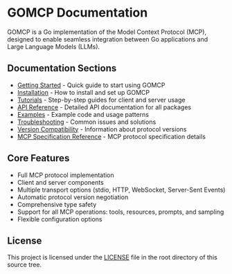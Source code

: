 # GOMCP Documentation

GOMCP is a Go implementation of the Model Context Protocol (MCP), designed to enable seamless integration between Go applications and Large Language Models (LLMs).

## Documentation Sections

- [Getting Started](getting-started/README.md) - Quick guide to start using GOMCP
- [Installation](installation/README.md) - How to install and set up GOMCP
- [Tutorials](tutorials/README.md) - Step-by-step guides for client and server usage
- [API Reference](api-reference/README.md) - Detailed API documentation for all packages
- [Examples](examples/README.md) - Example code and usage patterns
- [Troubleshooting](troubleshooting/README.md) - Common issues and solutions
- [Version Compatibility](version-compatibility/README.md) - Information about protocol versions
- [MCP Specification Reference](spec-reference/README.md) - MCP protocol specification details

## Core Features

- Full MCP protocol implementation
- Client and server components
- Multiple transport options (stdio, HTTP, WebSocket, Server-Sent Events)
- Automatic protocol version negotiation
- Comprehensive type safety
- Support for all MCP operations: tools, resources, prompts, and sampling
- Flexible configuration options

## License

This project is licensed under the [LICENSE](../LICENSE) file in the root directory of this source tree.
